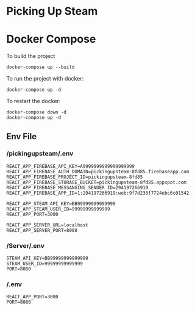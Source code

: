 # Picking Up Steam

# Docker Compose

To build the project
```
docker-compose up --build
```

To run the project with docker:
```
docker-compose up -d
```

To restart the docker:
```
docker-compose down -d
docker-compose up -d
```

## Env File
### /pickingupsteam/.env

```
REACT_APP_FIREBASE_API_KEY=A9999999999999999999
REACT_APP_FIREBASE_AUTH_DOMAIN=pickingupsteam-8fd85.firebaseapp.com
REACT_APP_FIREBASE_PROJECT_ID=pickingupsteam-8fd85
REACT_APP_FIREBASE_STORAGE_BUCKET=pickingupsteam-8fd85.appspot.com
REACT_APP_FIREBASE_MESSANGING_SENDER_ID=294197266919
REACT_APP_FIREBASE_APP_ID=1:294197266919:web:9f7d233f7724ebc6c01542

REACT_APP_STEAM_API_KEY=BB99999999999999
REACT_APP_STEAM_USER_ID=99999999999999
REACT_APP_PORT=3000

REACT_APP_SERVER_URL=localhost
REACT_APP_SERVER_PORT=8080
```

### /Server/.env
```
STEAM_API_KEY=BB99999999999999
STEAM_USER_ID=99999999999999
PORT=8080

```
### /.env

```
REACT_APP_PORT=3000
PORT=8080
```
